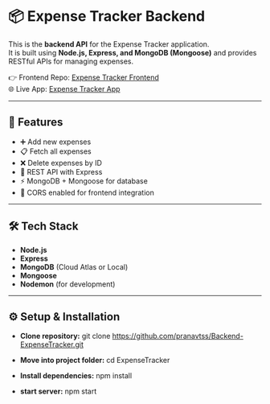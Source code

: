 # 📦 Expense Tracker Backend

This is the **backend API** for the Expense Tracker application.  
It is built using **Node.js, Express, and MongoDB (Mongoose)** and provides RESTful APIs for managing expenses.  

👉 Frontend Repo: [Expense Tracker Frontend](https://github.com/pranavtss/ExpenseTracker.git)  
🌐 Live App: [Expense Tracker App](https://expense-tracker-puce-beta-84.vercel.app/)

---

## 🚀 Features
- ➕ Add new expenses
- 📋 Fetch all expenses
- ❌ Delete expenses by ID
- 📡 REST API with Express
- ⚡ MongoDB + Mongoose for database
- 🔄 CORS enabled for frontend integration

---

## 🛠️ Tech Stack
- **Node.js**
- **Express**
- **MongoDB** (Cloud Atlas or Local)
- **Mongoose**
- **Nodemon** (for development)

---

## ⚙️ Setup & Installation
- **Clone repository:**
git clone https://github.com/pranavtss/Backend-ExpenseTracker.git

- **Move into project folder:**
cd ExpenseTracker

- **Install dependencies:**
npm install

- **start server:**
npm start
